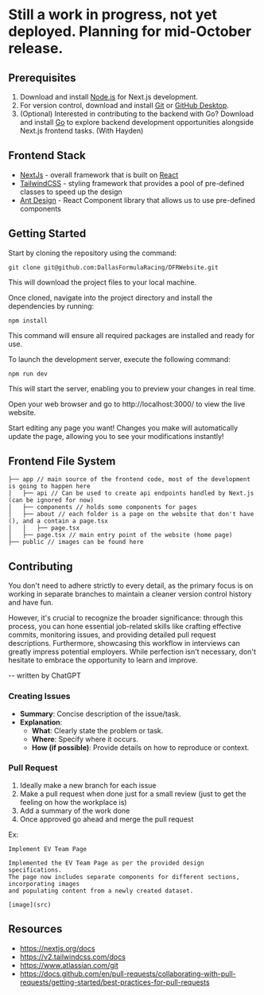 # Still a work in progress, not yet deployed. Planning for mid-October release.

## Prerequisites

1. Download and install [Node.js](https://nodejs.org/en/download) for Next.js development.
2. For version control, download and install [Git](https://git-scm.com/downloads) or [GitHub Desktop](https://desktop.github.com).
3. (Optional) Interested in contributing to the backend with Go? Download and install [Go](https://go.dev/doc/install) to explore backend development opportunities alongside Next.js frontend tasks. (With Hayden)

## Frontend Stack

- [NextJs](https://nextjs.org/) - overall framework that is built on [React](https://react.dev/)
- [TailwindCSS](https://tailwindcss.com/) - styling framework that provides a pool of pre-defined classes to speed up the design
- [Ant Design](https://ant.design/) - React Component library that allows us to use pre-defined components

## Getting Started

Start by cloning the repository using the command:

```
git clone git@github.com:DallasFormulaRacing/DFRWebsite.git
```

This will download the project files to your local machine.

Once cloned, navigate into the project directory and install the dependencies by running:

```
npm install
```

This command will ensure all required packages are installed and ready for use.

To launch the development server, execute the following command:

```
npm run dev
```

This will start the server, enabling you to preview your changes in real time.

Open your web browser and go to http://localhost:3000/ to view the live website.

Start editing any page you want! Changes you make will automatically update the page, allowing you to see your modifications instantly!

## Frontend File System

```
├── app // main source of the frontend code, most of the development is going to happen here
│   ├── api // Can be used to create api endpoints handled by Next.js (can be ignored for now)
│   ├── components // holds some components for pages
│   ├── about // each folder is a page on the website that don't have (), and a contain a page.tsx
│   │   ├── page.tsx
│   ├── page.tsx // main entry point of the website (home page)
├── public // images can be found here
```

## Contributing

You don't need to adhere strictly to every detail, as the primary focus is on working in separate branches to maintain a cleaner version control history and have fun.

However, it's crucial to recognize the broader significance: through this process, you can hone essential job-related skills like crafting effective commits, monitoring issues, and providing detailed pull request descriptions. Furthermore, showcasing this workflow in interviews can greatly impress potential employers. While perfection isn't necessary, don't hesitate to embrace the opportunity to learn and improve.

-- written by ChatGPT

### Creating Issues

- **Summary**: Concise description of the issue/task.
- **Explanation**:
  - **What**: Clearly state the problem or task.
  - **Where**: Specify where it occurs.
  - **How (if possible)**: Provide details on how to reproduce or context.

### Pull Request

1. Ideally make a new branch for each issue
2. Make a pull request when done just for a small review (just to get the feeling on how the workplace is)
3. Add a summary of the work done
4. Once approved go ahead and merge the pull request

Ex:

```
Implement EV Team Page

Implemented the EV Team Page as per the provided design specifications.
The page now includes separate components for different sections, incorporating images
and populating content from a newly created dataset.

[image](src)
```

## Resources

- https://nextjs.org/docs
- https://v2.tailwindcss.com/docs
- https://www.atlassian.com/git
- https://docs.github.com/en/pull-requests/collaborating-with-pull-requests/getting-started/best-practices-for-pull-requests
